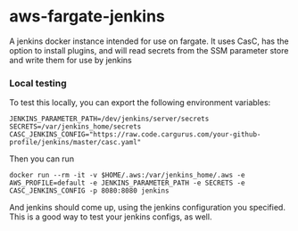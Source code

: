 # aws-fargate-jenkins
A jenkins docker instance intended for use on fargate. It uses CasC, has the option to install plugins, and will read secrets from the SSM parameter store and write them for use by jenkins

### Local testing
To test this locally, you can export the following environment variables:
```
JENKINS_PARAMETER_PATH=/dev/jenkins/server/secrets
SECRETS=/var/jenkins_home/secrets
CASC_JENKINS_CONFIG="https://raw.code.cargurus.com/your-github-profile/jenkins/master/casc.yaml"
```

Then you can run
```
docker run --rm -it -v $HOME/.aws:/var/jenkins_home/.aws -e AWS_PROFILE=default -e JENKINS_PARAMETER_PATH -e SECRETS -e CASC_JENKINS_CONFIG -p 8080:8080 jenkins
```

And jenkins should come up, using the jenkins configuration you specified. This is a good way to test your jenkins configs, as well.
